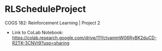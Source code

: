 # RLScheduleProject

COGS 182: Reinforcement Learning | Project 2
* Link to CoLab Notebook: https://colab.research.google.com/drive/11YctvammW06RyBK2duCD-R2TK-3CNVt9?usp=sharing 
